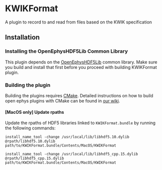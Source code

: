 # KWIKFormat
A plugin to record to and read from files based on the KWIK specification

## Installation
### Installing the OpenEphysHDF5Lib Common Library
This plugin depends on the [OpenEphysHDF5Lib](https://github.com/open-ephys-plugins/OpenEphysHDF5Lib) common library. Make sure you build and install that first before you proceed with building KWIKFormat plugin.

### Building the plugin
Building the plugins requires [CMake](https://cmake.org/). Detailed instructions on how to build open ephys plugins with CMake can be found in [our wiki](https://open-ephys.atlassian.net/wiki/spaces/OEW/pages/1259110401/Plugin+CMake+Builds).

#### [MacOS only] Update rpaths
Update the rpaths of HDF5 libraries linked to `KWIKFormat.bundle` by running the following commands:
```
install_name_tool -change /usr/local/lib/libhdf5.10.dylib @rpath/libhdf5.10.dylib path/to/KWIKFormat.bundle/Contents/MacOS/KWIKFormat
```
```
install_name_tool -change /usr/local/lib/libhdf5_cpp.15.dylib @rpath/libhdf5_cpp.15.dylib path/to/KWIKFormat.bundle/Contents/MacOS/KWIKFormat
```
 